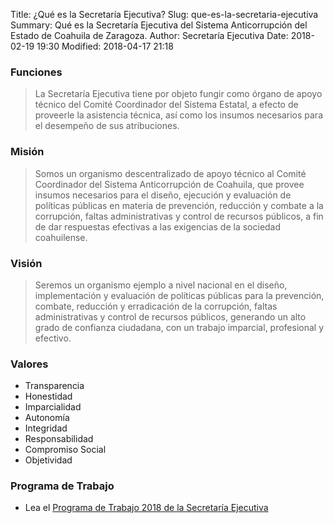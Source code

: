 Title: ¿Qué es la Secretaría Ejecutiva?
Slug: que-es-la-secretaria-ejecutiva
Summary: Qué es la Secretaría Ejecutiva del Sistema Anticorrupción del Estado de Coahuila de Zaragoza.
Author: Secretaría Ejecutiva
Date: 2018-02-19 19:30
Modified: 2018-04-17 21:18


### Funciones

> La Secretaría Ejecutiva tiene por objeto fungir como órgano de apoyo técnico
del Comité Coordinador del Sistema Estatal, a efecto de proveerle la asistencia
técnica, así como los insumos necesarios para el desempeño de sus atribuciones.

### Misión

> Somos un organismo descentralizado de apoyo técnico al Comité Coordinador del
Sistema Anticorrupción de Coahuila, que provee insumos necesarios para el
diseño, ejecución y evaluación de políticas públicas en materia de prevención,
reducción y combate a la corrupción, faltas administrativas y control de
recursos públicos, a fin de dar respuestas efectivas a las exigencias de la
sociedad coahuilense.

### Visión

> Seremos un organismo ejemplo a nivel nacional en el diseño, implementación y
evaluación de políticas públicas para la prevención, combate, reducción y
erradicación de la corrupción, faltas administrativas y control de recursos
públicos, generando un alto grado de confianza ciudadana, con un trabajo
imparcial, profesional y efectivo.

### Valores

* Transparencia
* Honestidad
* Imparcialidad
* Autonomía
* Integridad
* Responsabilidad
* Compromiso Social
* Objetividad

### Programa de Trabajo

* Lea el [Programa de Trabajo 2018 de la Secretaría Ejecutiva]({filename}/secretaria-ejecutiva/institucional/plan-de-trabajo-2018.md)
